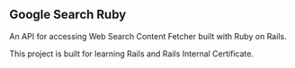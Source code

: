 ## Google Search Ruby

An API for accessing Web Search Content Fetcher built with Ruby on Rails.

This project is built for learning Rails and Rails Internal Certificate.

